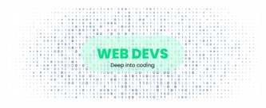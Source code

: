 <img align="center" src="https://github.com/tarun-titikshu/img/blob/main/git_banner.jpg" >
<!---
- 👋 Hi, I’m @tarun-titikshu
- 👀 I’m interested in contribute in any project
- 🌱 I’m currently learning ML & data science
- 💞️ I’m looking to collaborate on open source projects
- 📫 How to reach me Email- titikshutarun@gmail.com  
-    Alternate Email- tarundzy@gmail.com   
-    Contact.number- 8260709227

tarun-titikshu/tarun-titikshu is a ✨ special ✨ repository because its `README.md` (this file) appears on your GitHub profile.
You can click the Preview link to take a look at your changes.
--->
